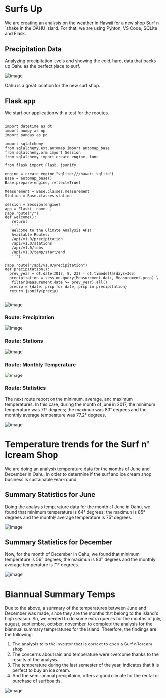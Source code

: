 # Surfs Up
We are creating an analysis on the weather in Hawaii for a new shop Surf n´shake in the OAHU island. For that, we are using Pyhton, VS Code, SQLite and Flask.

## Precipitation Data

Analyzing precipitation levels and showing the cold, hard, data that backs up Oahu as the perfect place to surf. 

![image](https://user-images.githubusercontent.com/43974872/197577848-24525e63-36fd-4cd7-a65a-b910fb1df9d9.png)

 Oahu is a great location for the new surf shop. 
 
 ## Flask app
 We start our application with a test for the rooutes.
 
 ```

import datetime as dt
import numpy as np
import pandas as pd

import sqlalchemy
from sqlalchemy.ext.automap import automap_base
from sqlalchemy.orm import Session
from sqlalchemy import create_engine, func

from flask import Flask, jsonify

engine = create_engine("sqlite:///hawaii.sqlite")
Base = automap_base()
Base.prepare(engine, reflect=True)

Measurement = Base.classes.measurement
Station = Base.classes.station

session = Session(engine)
app = Flask(__name__)
@app.route("/")
def welcome():
    return(
    '''
    Welcome to the Climate Analysis API!
    Available Routes:
    /api/v1.0/precipitation
    /api/v1.0/stations
    /api/v1.0/tobs
    /api/v1.0/temp/start/end
    ''')

@app.route("/api/v1.0/precipitation")
def precipitation():
   prev_year = dt.date(2017, 8, 23) - dt.timedelta(days=365)
   precipitation = session.query(Measurement.date, Measurement.prcp).\
    filter(Measurement.date >= prev_year).all()
   precip = {date: prcp for date, prcp in precipitation}
   return jsonify(precip)
   
```
 
 
 ![image](https://user-images.githubusercontent.com/43974872/197831761-1f4fbf6b-735d-4a98-9383-529498b52839.png)
 
 ### Route: Precipitation
 
 ![image](https://user-images.githubusercontent.com/43974872/197834906-1f244de9-5930-4f91-93c2-44743595011c.png)

### Route: Stations

![image](https://user-images.githubusercontent.com/43974872/197838173-7d216616-638e-4e0e-9919-76495d7a7c72.png)

### Route: Monthly Temperature

![image](https://user-images.githubusercontent.com/43974872/197849391-9b017f4d-7580-4f41-9954-74369984b8de.png)

### Route: Statistics

The next route report on the minimum, average, and maximum temperatures. In this case, during the month of june in 2017, the minimum temperature was 71° degrees; the maximun was 83° degrees and the monthly average temperature was 77.2° degrees.

![image](https://user-images.githubusercontent.com/43974872/197850774-5f548eb2-4a68-4cd4-949f-6c3efd49f5a3.png)

# Temperature trends for the Surf n' Icream Shop
We are doing an analysis temperature data for the months of June and December in Oahu, in order to determine if the surf and ice cream shop business is sustainable year-round.

## Summary Statistics for June

Doing the analysis temperature data for the month of June in Oahu, we found that minimum temperature is 64° degrees; the maximun is 85° degrees and the monthly average temperature is 75° degrees.

![image](https://user-images.githubusercontent.com/43974872/197855782-fc06acf0-8337-425a-a5c1-4e89836a255a.png)

## Summary Statistics for December

Now, for the month of December in Oahu, we found that minimum temperature is 56° degrees; the maximun is 83° degrees and the monthly average temperature is 71° degrees.

![image](https://user-images.githubusercontent.com/43974872/197857492-fdf6f130-728f-4e7e-b745-aaa5175bddbb.png)

# Biannual Summary Temps

Due to the above, a summary of the temperatures between June and December was made, since they are the months that belong to the island's high season. So, we needed to do some extra queries for the months of july, august, septiembre, october, november, to complete the analysis for the biannual summary temperatures for the island.
Therefore, the findings are the following:

1. The analysis tells the investor that is correct to open a Surf n´Icream shop
2. The concerns about rain and temperature were overcome thanks to the results of the analysis.
3. The temperature during the last semester of the year, indicates that it is perfect to buy an ice cream. 
4. And the semi-annual precipitaion, offers a good climate for the rental or purchase of surfboards.

![image](https://user-images.githubusercontent.com/43974872/197863105-1278ba5a-8fab-4e65-a59a-71acb3183f69.png)

